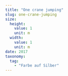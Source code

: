 ```yaml
---
title: "One crane jumping"
slug: one-crane-jumping
size:
  height:
    value: 1
    unit: m
  width:
    value: 1
    unit: m
date: 2017
taxonomy:
  tag:
    - "Farbe auf Silber"
---
```

